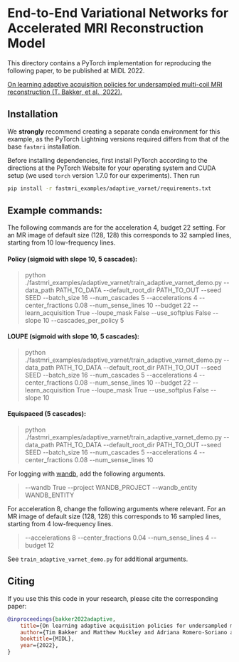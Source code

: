 # End-to-End Variational Networks for Accelerated MRI Reconstruction Model

This directory contains a PyTorch implementation for reproducing the following paper, to be published at MIDL 2022.

[On learning adaptive acquisition policies for undersampled multi-coil MRI reconstruction (T. Bakker, et al., 2022).][adaptive_varnet]

## Installation
We **strongly** recommend creating a separate conda environment for this example, as the
PyTorch Lightning versions required differs from that of the base `fastmri` installation.

Before installing dependencies, first install PyTorch according to the directions at the 
PyTorch Website for your operating system and CUDA setup 
(we used `torch` version 1.7.0 for our experiments). Then run

```bash
pip install -r fastmri_examples/adaptive_varnet/requirements.txt
```


## Example commands:

The following commands are for the acceleration 4, budget 22 setting. For an MR image of default size (128, 128) this corresponds to 32 sampled lines, starting from 10 low-frequency lines.

#### Policy (sigmoid with slope 10, 5 cascades):
> python ./fastmri_examples/adaptive_varnet/train_adaptive_varnet_demo.py --data_path PATH_TO_DATA --default_root_dir PATH_TO_OUT --seed SEED --batch_size 16 --num_cascades 5 --accelerations 4 --center_fractions 0.08 --num_sense_lines 10 --budget 22 --learn_acquisition True --loupe_mask False --use_softplus False --slope 10 --cascades_per_policy 5

#### LOUPE (sigmoid with slope 10, 5 cascades):
> python ./fastmri_examples/adaptive_varnet/train_adaptive_varnet_demo.py --data_path PATH_TO_DATA --default_root_dir PATH_TO_OUT --seed SEED --batch_size 16 --num_cascades 5 --accelerations 4 --center_fractions 0.08 --num_sense_lines 10 --budget 22 --learn_acquisition True --loupe_mask True --use_softplus False --slope 10

#### Equispaced (5 cascades):
> python ./fastmri_examples/adaptive_varnet/train_adaptive_varnet_demo.py --data_path PATH_TO_DATA --default_root_dir PATH_TO_OUT --seed SEED --batch_size 16 --num_cascades 5 --accelerations 4 --center_fractions 0.08 --num_sense_lines 10

For logging with [wandb][wandb], add the following arguments.
> --wandb True --project WANDB_PROJECT --wandb_entity WANDB_ENTITY

For acceleration 8, change the following arguments where relevant. For an MR image of default size (128, 128) this corresponds to 16 sampled lines, starting from 4 low-frequency lines.
> --accelerations 8 --center_fractions 0.04 --num_sense_lines 4 --budget 12

See `train_adaptive_varnet_demo.py` for additional arguments.


## Citing

If you use this this code in your research, please cite the corresponding
paper:

```BibTeX
@inproceedings{bakker2022adaptive,
    title={On learning adaptive acquisition policies for undersampled multi-coil {MRI} reconstruction},
    author={Tim Bakker and Matthew Muckley and Adriana Romero-Soriano and Michal Drozdzal and Luis Pineda},
    booktitle={MIDL},
    year={2022},
}
```

[adaptive_varnet]: https://arxiv.org/abs/2203.16392
[wandb]: https://wandb.ai/site
